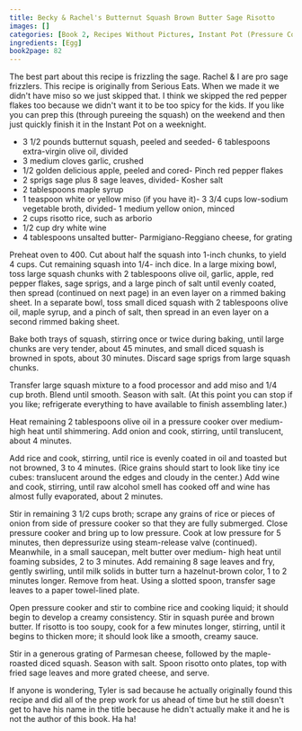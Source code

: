 ```yaml
---
title: Becky & Rachel's Butternut Squash Brown Butter Sage Risotto
images: []
categories: [Book 2, Recipes Without Pictures, Instant Pot (Pressure Cooker) Cooking]
ingredients: [Egg]
book2page: 82
---
```


The best part about this recipe is frizzling the sage. Rachel & I are pro sage frizzlers. This recipe is originally from Serious Eats. When we made it we didn't have miso so we just skipped that. I think we skipped the red pepper flakes too because we didn't want it to be too spicy for the kids. If you like you can prep this (through pureeing the squash) on the weekend and then just quickly finish it in the Instant Pot on a weeknight. 

- 3 1/2 pounds butternut squash, peeled and seeded- 6 tablespoons extra-virgin olive oil, divided
- 3 medium cloves garlic, crushed
- 1/2 golden delicious apple, peeled and cored- Pinch red pepper flakes
- 2 sprigs sage plus 8 sage leaves, divided- Kosher salt
- 2 tablespoons maple syrup
- 1 teaspoon white or yellow miso (if you have it)- 3 3/4 cups low-sodium vegetable broth, divided- 1 medium yellow onion, minced
- 2 cups risotto rice, such as arborio
- 1/2 cup dry white wine
- 4 tablespoons unsalted butter- Parmigiano-Reggiano cheese, for grating

Preheat oven to 400. Cut about half the squash into 1-inch chunks, to yield 4 cups. Cut remaining squash into 1/4- inch dice. In a large mixing bowl, toss large squash chunks with 2 tablespoons olive oil, garlic, apple, red pepper flakes, sage sprigs, and a large pinch of salt until evenly coated, then spread (continued on next page)
in an even layer on a rimmed baking sheet. In a separate bowl, toss small diced squash with 2 tablespoons olive oil, maple syrup, and a pinch of salt, then spread in an even layer on a second rimmed baking sheet. 

Bake both trays of squash, stirring once or twice during baking, until large chunks are very tender, about 45 minutes, and small diced squash is browned in spots, about 30 minutes. Discard sage sprigs from large squash chunks. 

Transfer large squash mixture to a food processor and add miso and 1/4 cup broth. Blend until smooth. Season with salt. (At this point you can stop if you like; refrigerate everything to have available to finish assembling later.) 

Heat remaining 2 tablespoons olive oil in a pressure cooker over medium-high heat until shimmering. Add onion and cook, stirring, until translucent, about 4 minutes. 

Add rice and cook, stirring, until rice is evenly coated 
in oil and toasted but not browned, 3 to 4 minutes. (Rice grains should start to look like tiny ice cubes: translucent around the edges and cloudy in the center.) Add wine and cook, stirring, until raw alcohol smell has cooked off and wine has almost fully evaporated, about 2 minutes. 

Stir in remaining 3 1/2 cups broth; scrape any grains of rice or pieces of onion from side of pressure cooker so that they are fully submerged. Close pressure cooker and bring up to low pressure. Cook at low pressure for 5 minutes, then depressurize using steam-release valve (continued).
Meanwhile, in a small saucepan, melt butter over medium- high heat until foaming subsides, 2 to 3 minutes. Add remaining 8 sage leaves and fry, gently swirling, until milk solids in butter turn a hazelnut-brown color, 1 to 2 minutes longer. Remove from heat. Using a slotted spoon, transfer sage leaves to a paper towel-lined plate. 

Open pressure cooker and stir to combine rice and cooking liquid; it should begin to develop a creamy consistency. Stir in squash purée and brown butter. If risotto is too soupy, cook for a few minutes longer, stirring, until it begins to thicken more; it should look like a smooth, creamy sauce. 

Stir in a generous grating of Parmesan cheese, followed by the maple-roasted diced squash. Season with salt. Spoon risotto onto plates, top with fried sage leaves and more grated cheese, and serve. 

If anyone is wondering, Tyler is sad because he actually originally found this recipe and did all of the prep work for us ahead of time but he still doesn't get to have his name in the title because he didn't actually make it and he is not the author of this book. Ha ha!

